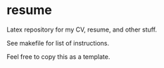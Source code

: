 resume
======

Latex repository for my CV, resume, and other stuff.

See makefile for list of instructions.

Feel free to copy this as a template.
